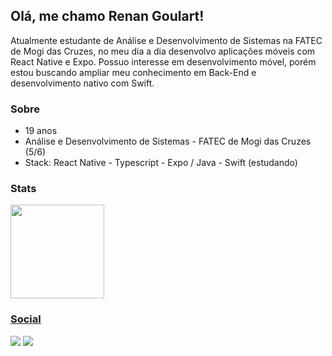 ## Olá, me chamo Renan Goulart!

Atualmente estudante de Análise e Desenvolvimento de Sistemas na FATEC de Mogi das Cruzes, no meu dia a dia desenvolvo aplicações móveis com React Native e Expo. Possuo interesse em desenvolvimento móvel, porém estou buscando ampliar meu conhecimento em Back-End e desenvolvimento nativo com Swift.

### Sobre

* 19 anos
* Análise e Desenvolvimento de Sistemas - FATEC de Mogi das Cruzes (5/6)
* Stack: React Native - Typescript - Expo / Java - Swift (estudando)


### Stats

<div align="left">
  <a href="https://github.com/RenanGoulart">
  <img height="150em" src="https://github-readme-stats.vercel.app/api/top-langs/?username=RenanGoulart&layout=compact&langs_count=7&theme=github_dark"/>
</div>

### Social
  
<div>
  <a href="https://github.com/RenanGoulart">
    <a href="https://www.linkedin.com/in/renan-goulart-b584b11a9/"><img src="https://img.shields.io/badge/LinkedIn-0077B5?style=for-the-badge&logo=linkedin&logoColor=white"/></a>
  <a href="mailto:renan.goulart4@gmail.com"><img src="https://img.shields.io/badge/Gmail-D14836?style=for-the-badge&logo=gmail&logoColor=white"/></a>
</div>

